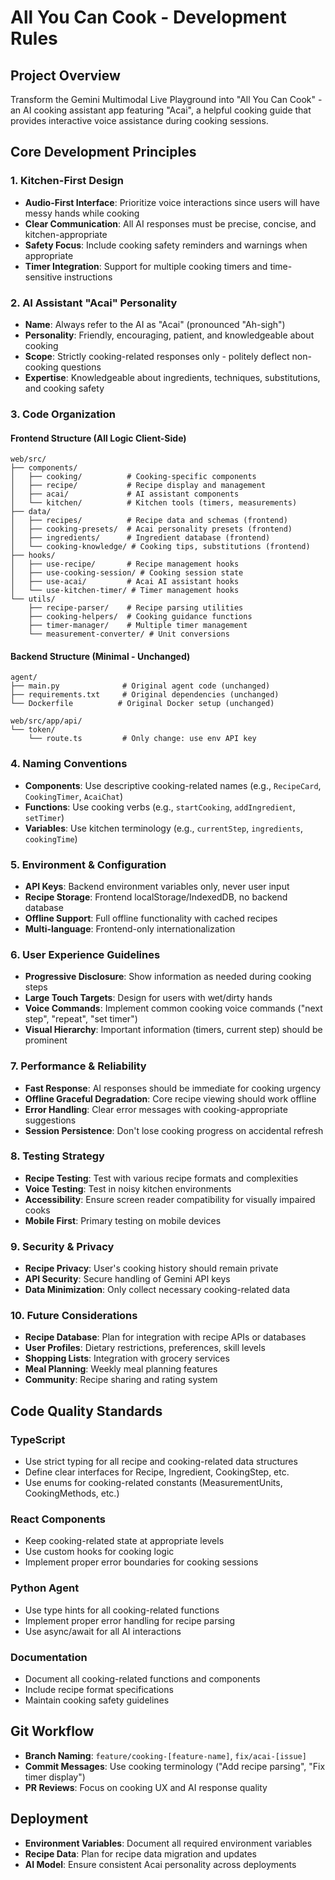 # All You Can Cook - Development Rules

## Project Overview
Transform the Gemini Multimodal Live Playground into "All You Can Cook" - an AI cooking assistant app featuring "Acai", a helpful cooking guide that provides interactive voice assistance during cooking sessions.

## Core Development Principles

### 1. Kitchen-First Design
- **Audio-First Interface**: Prioritize voice interactions since users will have messy hands while cooking
- **Clear Communication**: All AI responses must be precise, concise, and kitchen-appropriate
- **Safety Focus**: Include cooking safety reminders and warnings when appropriate
- **Timer Integration**: Support for multiple cooking timers and time-sensitive instructions

### 2. AI Assistant "Acai" Personality
- **Name**: Always refer to the AI as "Acai" (pronounced "Ah-sigh")
- **Personality**: Friendly, encouraging, patient, and knowledgeable about cooking
- **Scope**: Strictly cooking-related responses only - politely deflect non-cooking questions
- **Expertise**: Knowledgeable about ingredients, techniques, substitutions, and cooking safety

### 3. Code Organization

#### Frontend Structure (All Logic Client-Side)
```
web/src/
├── components/
│   ├── cooking/          # Cooking-specific components
│   ├── recipe/           # Recipe display and management
│   ├── acai/             # AI assistant components
│   └── kitchen/          # Kitchen tools (timers, measurements)
├── data/
│   ├── recipes/          # Recipe data and schemas (frontend)
│   ├── cooking-presets/  # Acai personality presets (frontend)
│   ├── ingredients/      # Ingredient database (frontend)
│   └── cooking-knowledge/ # Cooking tips, substitutions (frontend)
├── hooks/
│   ├── use-recipe/       # Recipe management hooks
│   ├── use-cooking-session/ # Cooking session state
│   ├── use-acai/         # Acai AI assistant hooks
│   └── use-kitchen-timer/ # Timer management hooks
└── utils/
    ├── recipe-parser/    # Recipe parsing utilities
    ├── cooking-helpers/  # Cooking guidance functions
    ├── timer-manager/    # Multiple timer management
    └── measurement-converter/ # Unit conversions
```

#### Backend Structure (Minimal - Unchanged)
```
agent/
├── main.py              # Original agent code (unchanged)
├── requirements.txt     # Original dependencies (unchanged)
└── Dockerfile          # Original Docker setup (unchanged)

web/src/app/api/
└── token/
    └── route.ts         # Only change: use env API key
```

### 4. Naming Conventions
- **Components**: Use descriptive cooking-related names (e.g., `RecipeCard`, `CookingTimer`, `AcaiChat`)
- **Functions**: Use cooking verbs (e.g., `startCooking`, `addIngredient`, `setTimer`)
- **Variables**: Use kitchen terminology (e.g., `currentStep`, `ingredients`, `cookingTime`)

### 5. Environment & Configuration
- **API Keys**: Backend environment variables only, never user input
- **Recipe Storage**: Frontend localStorage/IndexedDB, no backend database
- **Offline Support**: Full offline functionality with cached recipes
- **Multi-language**: Frontend-only internationalization

### 6. User Experience Guidelines
- **Progressive Disclosure**: Show information as needed during cooking steps
- **Large Touch Targets**: Design for users with wet/dirty hands
- **Voice Commands**: Implement common cooking voice commands ("next step", "repeat", "set timer")
- **Visual Hierarchy**: Important information (timers, current step) should be prominent

### 7. Performance & Reliability
- **Fast Response**: AI responses should be immediate for cooking urgency
- **Offline Graceful Degradation**: Core recipe viewing should work offline
- **Error Handling**: Clear error messages with cooking-appropriate suggestions
- **Session Persistence**: Don't lose cooking progress on accidental refresh

### 8. Testing Strategy
- **Recipe Testing**: Test with various recipe formats and complexities
- **Voice Testing**: Test in noisy kitchen environments
- **Accessibility**: Ensure screen reader compatibility for visually impaired cooks
- **Mobile First**: Primary testing on mobile devices

### 9. Security & Privacy
- **Recipe Privacy**: User's cooking history should remain private
- **API Security**: Secure handling of Gemini API keys
- **Data Minimization**: Only collect necessary cooking-related data

### 10. Future Considerations
- **Recipe Database**: Plan for integration with recipe APIs or databases
- **User Profiles**: Dietary restrictions, preferences, skill levels
- **Shopping Lists**: Integration with grocery services
- **Meal Planning**: Weekly meal planning features
- **Community**: Recipe sharing and rating system

## Code Quality Standards

### TypeScript
- Use strict typing for all recipe and cooking-related data structures
- Define clear interfaces for Recipe, Ingredient, CookingStep, etc.
- Use enums for cooking-related constants (MeasurementUnits, CookingMethods, etc.)

### React Components
- Keep cooking-related state at appropriate levels
- Use custom hooks for cooking logic
- Implement proper error boundaries for cooking sessions

### Python Agent
- Use type hints for all cooking-related functions
- Implement proper error handling for recipe parsing
- Use async/await for all AI interactions

### Documentation
- Document all cooking-related functions and components
- Include recipe format specifications
- Maintain cooking safety guidelines

## Git Workflow
- **Branch Naming**: `feature/cooking-[feature-name]`, `fix/acai-[issue]`
- **Commit Messages**: Use cooking terminology ("Add recipe parsing", "Fix timer display")
- **PR Reviews**: Focus on cooking UX and AI response quality

## Deployment
- **Environment Variables**: Document all required environment variables
- **Recipe Data**: Plan for recipe data migration and updates
- **AI Model**: Ensure consistent Acai personality across deployments
